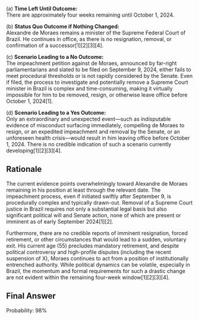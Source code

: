 (a) **Time Left Until Outcome:**  
There are approximately four weeks remaining until October 1, 2024.

(b) **Status Quo Outcome if Nothing Changed:**  
Alexandre de Moraes remains a minister of the Supreme Federal Court of Brazil. He continues in office, as there is no resignation, removal, or confirmation of a successor[1][2][3][4].

(c) **Scenario Leading to a No Outcome:**  
The impeachment petition against de Moraes, announced by far-right parliamentarians and slated to be filed on September 9, 2024, either fails to meet procedural thresholds or is not rapidly considered by the Senate. Even if filed, the process to investigate and potentially remove a Supreme Court minister in Brazil is complex and time-consuming, making it virtually impossible for him to be removed, resign, or otherwise leave office before October 1, 2024[1].

(d) **Scenario Leading to a Yes Outcome:**  
Only an extraordinary and unexpected event—such as indisputable evidence of misconduct surfacing immediately, compelling de Moraes to resign, or an expedited impeachment and removal by the Senate, or an unforeseen health crisis—would result in him leaving office before October 1, 2024. There is no credible indication of such a scenario currently developing[1][2][3][4].

## Rationale

The current evidence points overwhelmingly toward Alexandre de Moraes remaining in his position at least through the relevant date. The impeachment process, even if initiated swiftly after September 9, is procedurally complex and typically drawn-out. Removal of a Supreme Court justice in Brazil requires not only a substantial legal basis but also significant political will and Senate action, none of which are present or imminent as of early September 2024[1][2].

Furthermore, there are no credible reports of imminent resignation, forced retirement, or other circumstances that would lead to a sudden, voluntary exit. His current age (55) precludes mandatory retirement, and despite political controversy and high-profile disputes (including the recent suspension of X), Moraes continues to act from a position of institutionally entrenched authority. While political dynamics can be volatile, especially in Brazil, the momentum and formal requirements for such a drastic change are not evident within the remaining four-week window[1][2][3][4].

## Final Answer

Probability: 98%